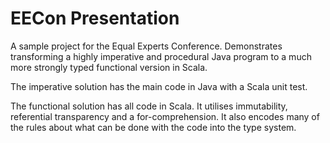 # EECon Presentation

A sample project for the Equal Experts Conference. Demonstrates transforming a highly imperative and procedural Java program to a much more strongly typed functional version in Scala.

The imperative solution has the main code in Java with a Scala unit test.

The functional solution has all code in Scala. It utilises immutability, referential transparency and a for-comprehension. It also encodes many of the rules about what can be done with the code into the type system.

